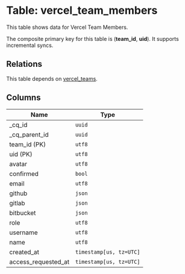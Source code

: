 # Table: vercel_team_members

This table shows data for Vercel Team Members.

The composite primary key for this table is (**team_id**, **uid**).
It supports incremental syncs.
## Relations

This table depends on [vercel_teams](vercel_teams).

## Columns

| Name          | Type          |
| ------------- | ------------- |
|_cq_id|`uuid`|
|_cq_parent_id|`uuid`|
|team_id (PK)|`utf8`|
|uid (PK)|`utf8`|
|avatar|`utf8`|
|confirmed|`bool`|
|email|`utf8`|
|github|`json`|
|gitlab|`json`|
|bitbucket|`json`|
|role|`utf8`|
|username|`utf8`|
|name|`utf8`|
|created_at|`timestamp[us, tz=UTC]`|
|access_requested_at|`timestamp[us, tz=UTC]`|